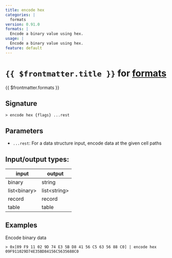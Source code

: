 ```yaml
---
title: encode hex
categories: |
  formats
version: 0.91.0
formats: |
  Encode a binary value using hex.
usage: |
  Encode a binary value using hex.
feature: default
---
```

<!-- This file is automatically generated. Please edit the command in https://github.com/nushell/nushell instead. -->

# `{{ $frontmatter.title }}` for [formats](/commands/categories/formats.md)

<div class='command-title'>{{ $frontmatter.formats }}</div>

## Signature

```> encode hex {flags} ...rest```

## Parameters

 -  `...rest`: For a data structure input, encode data at the given cell paths


## Input/output types:

| input        | output       |
| ------------ | ------------ |
| binary       | string       |
| list\<binary\> | list\<string\> |
| record       | record       |
| table        | table        |
## Examples

Encode binary data
```nu
> 0x[09 F9 11 02 9D 74 E3 5B D8 41 56 C5 63 56 88 C0] | encode hex
09F911029D74E35BD84156C5635688C0
```

